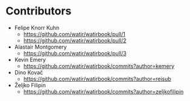 # Contributors

- Felipe Knorr Kuhn
  - https://github.com/watir/watirbook/pull/1
  - https://github.com/watir/watirbook/pull/2
- Alastair Montgomery
  - https://github.com/watir/watirbook/pull/3
- Kevin Emery
  - https://github.com/watir/watirbook/commits?author=kemery
- Dino Kovač
  - https://github.com/watir/watirbook/commits?author=reisub
- Željko Filipin
  - https://github.com/watir/watirbook/commits?author=zeljkofilipin
